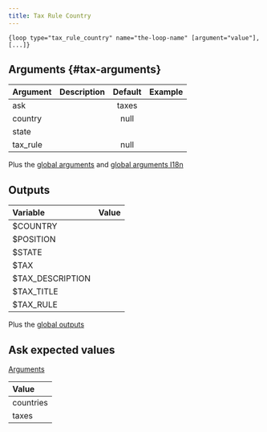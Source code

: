 ```yaml
---
title: Tax Rule Country
---
```


`{loop type="tax_rule_country" name="the-loop-name" [argument="value"], [...]}`

## Arguments {#tax-arguments}

| Argument    | Description                                                                | Default | Example             |
|-------------|:---------------------------------------------------------------------------|:-------:|:--------------------|
| ask         |                                                                            | taxes   |                     |
| country     |                                                                            | null    |                     |
| state       |                                                                            |         |                     |
| tax_rule    |                                                                            | null    |                     |

Plus the [global arguments](./global_arguments) and [global arguments I18n](./global_arguments_I18n)  

## Outputs

| Variable             | Value                                   |
|:---------------------|:----------------------------------------|
| $COUNTRY             |                                         |
| $POSITION            |                                         |
| $STATE               |                                         |
| $TAX                 |                                         |
| $TAX_DESCRIPTION     |                                         |
| $TAX_TITLE           |                                         |
| $TAX_RULE            |                                         |

Plus the [global outputs](./global_outputs)

## Ask expected values

[Arguments](#tax-arguments)

| Value                                   |
|:----------------------------------------|
| countries                               |
| taxes                                   |
